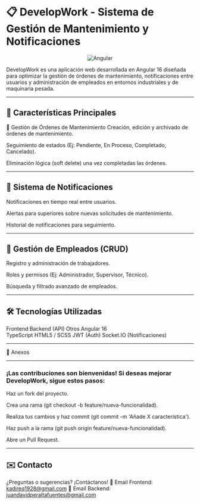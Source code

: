 # 📋 DevelopWork - Sistema de Gestión de Mantenimiento y Notificaciones
<div align="center"> <img src="https://img.shields.io/badge/Angular-16-%2523DD0031?style=flat&logo=angular" alt="Angular"/> </div>

DevelopWork es una aplicación web desarrollada en Angular 16 diseñada para optimizar la gestión de órdenes de mantenimiento, notificaciones entre usuarios y administración de empleados en entornos industriales y de maquinaria pesada.

--- 

## 🚀 Características Principales
🔧 Gestión de Órdenes de Mantenimiento
Creación, edición y archivado de órdenes de mantenimiento.

Seguimiento de estados (Ej: Pendiente, En Proceso, Completado, Cancelado).

Eliminación lógica (soft delete) una vez completadas las órdenes.

--- 

## 🔔 Sistema de Notificaciones
Notificaciones en tiempo real entre usuarios.

Alertas para superiores sobre nuevas solicitudes de mantenimiento.

Historial de notificaciones para seguimiento.

--- 
## 👥 Gestión de Empleados (CRUD)
Registro y administración de trabajadores.

Roles y permisos (Ej: Administrador, Supervisor, Técnico).

Búsqueda y filtrado avanzado de empleados.

--- 

## 🛠 Tecnologías Utilizadas
Frontend	Backend (API)	Otros
Angular 16	
TypeScript
HTML5 / SCSS	JWT (Auth)	Socket.IO (Notificaciones)

--- 

📸 Anexos

--- 

### ¡Las contribuciones son bienvenidas! Si deseas mejorar DevelopWork, sigue estos pasos:

Haz un fork del proyecto.

Crea una rama (git checkout -b feature/nueva-funcionalidad).

Realiza tus cambios y haz commit (git commit -m 'Añade X característica').

Haz push a la rama (git push origin feature/nueva-funcionalidad).

Abre un Pull Request.

--- 

## ✉️ Contacto
¿Preguntas o sugerencias? ¡Contáctanos!
📧 Email Frontend: kadireq1928@gmail.com
📧 Email Backend: juandavidperaltafuentes@gmail.com


